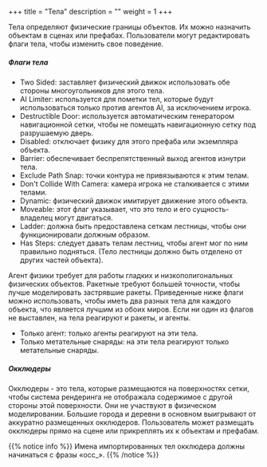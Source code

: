 +++
title = "Тела"
description = ""
weight = 1
+++

Тела определяют физические границы объектов. Их можно назначить объектам в сценах или префабах. Пользователи могут редактировать флаги тела, чтобы изменить свое поведение.

##### Флаги тела

* Two Sided: заставляет физический движок использовать обе стороны многоугольников для этого тела.
* AI Limiter: используется для пометки тел, которые будут использоваться только против агентов AI, за исключением игрока.
* Destructible Door: используется автоматическим генератором навигационной сетки, чтобы не помещать навигационную сетку под разрушаемую дверь.
* Disabled: отключает физику для этого префаба или экземпляра объекта.
* Barrier: обеспечивает беспрепятственный выход агентов изнутри тела.
* Exclude Path Snap: точки контура не привязываются к этим телам.
* Don't Collide With Camera: камера игрока не сталкивается с этими телами.
* Dynamic: физический движок имитирует движение этого объекта.
* Moveable: этот флаг указывает, что это тело и его сущность-владелец могут двигаться.
* Ladder: должна быть предоставлена сеткам лестницы, чтобы они функционировали должным образом.
* Has Steps: следует давать телам лестниц, чтобы агент мог по ним правильно подняться. (Тело лестницы должно быть отделено от других частей объекта).

 Агент физики требует для работы гладких и низкополигональных физических объектов. Ракетные требуют большей точности, чтобы лучше моделировать застрявшие ракеты. Приведенные ниже флаги можно использовать, чтобы иметь два разных тела для каждого объекта, что является лучшим из обоих миров. Если ни один из флагов не выставлен, на тела реагируют и ракеты, и агенты.

* Только агент: только агенты реагируют на эти тела.
* Только метательные снаряды: на эти тела реагируют только метательные снаряды.


##### Окклюдеры

Окклюдеры - это тела, которые размещаются на поверхностях сетки, чтобы система рендеринга не отображала содержимое с другой стороны этой поверхности. Они не участвуют в физическом моделировании. Большие города и деревни в основном выигрывают от аккуратно размещенных окклюдеров. Пользователь может размещать окклюдеры прямо на сцене или прикреплять их к объектам и префабам.

{{% notice info %}}
Имена импортированных тел окклюдера должны начинаться с фразы «occ_».
{{% /notice %}}
